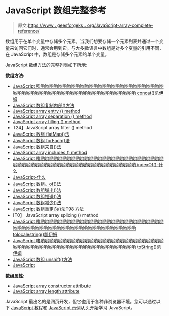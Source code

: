 # JavaScript 数组完整参考

> 原文:[https://www . geesforgeks . org/JavaScript-array-complete-reference/](https://www.geeksforgeeks.org/javascript-array-complete-reference/)

数组用于在单个变量中存储多个元素。当我们想要存储一个元素列表并通过一个变量来访问它们时，通常会用到它。与大多数语言中数组是对多个变量的引用不同，在 JavaScript 中，数组是存储多个元素的单个变量。

JavaScript 数组方法的完整列表如下所示:

**数组方法:**

*   [JavaScript 唉哟哟哟哟哟哟哟哟哟哟哟哟哟哟哟哟哟哟哟哟哟哟哟哟哟哟哟哟哟哟哟哟哟哟哟哟哟哟哟哟哟哟哟哟哟哟哟哟哟哟哟哟哟哟哟哟 concat()凯伊姆](https://www.geeksforgeeks.org/javascript-array-concat-method/)
*   [JavaScript 数组复制内部()方法](https://www.geeksforgeeks.org/javascript-array-copywithin-method/)
*   [JavaScript array entry () method](https://www.geeksforgeeks.org/javascript-array-entries-method/)
*   [JavaScript array separation () method](https://www.geeksforgeeks.org/javascript-array-every-method/)
*   [JavaScript array filling () method](https://www.geeksforgeeks.org/javascript-array-fill-method-2/)
*   T24】JavaScript array filter () method
*   [JavaScript 数组 flatMap()法](https://www.geeksforgeeks.org/javascript-array-flatmap/)
*   [JavaScript 数组 forEach()法](https://www.geeksforgeeks.org/javascript-array-foreach-method/)
*   [JavaScript 数组来自()法](https://www.geeksforgeeks.org/javascript-array-from-method/)
*   [JavaScript array includes () method](https://www.geeksforgeeks.org/javascript-array-includes-method/)
*   [JavaScript 唉哟哟哟哟哟哟哟哟哟哟哟哟哟哟哟哟哟哟哟哟哟哟哟哟哟哟哟哟哟哟哟哟哟哟哟哟哟哟哟哟哟哟哟哟哟哟哟哟哟哟哟哟哟哟哟哟 indexOf()-什么](https://www.geeksforgeeks.org/javascript-array-indexof-method/)
*   [JavaScript-什么](https://www.geeksforgeeks.org/javascript-array-isarray-method/)
*   [JavaScript 数组。of()法](https://www.geeksforgeeks.org/javascript-array-function/)
*   [JavaScript 数组弹出()法](https://www.geeksforgeeks.org/javascript-array-pop-method/)
*   [JavaScript 数组推送()法](https://www.geeksforgeeks.org/javascript-array-push-method/)
*   [JavaScript 数组减少()法](https://www.geeksforgeeks.org/javascript-array-reduce-method/)
*   [JavaScript 数组重定向()法](https://www.geeksforgeeks.org/javascript-array-reduceright-method/)T98 方法
*   [T0】 JavaScript array splicing () method
*   [JavaScript 唉哟哟哟哟哟哟哟哟哟哟哟哟哟哟哟哟哟哟哟哟哟哟哟哟哟哟哟哟哟哟哟哟哟哟哟哟哟哟哟哟哟哟哟哟哟哟哟哟哟哟哟哟哟哟哟哟 tolocalestring()凯伊姆](https://www.geeksforgeeks.org/javascript-array-tolocalestring-function/)
*   [JavaScript 唉哟哟哟哟哟哟哟哟哟哟哟哟哟哟哟哟哟哟哟哟哟哟哟哟哟哟哟哟哟哟哟哟哟哟哟哟哟哟哟哟哟哟哟哟哟哟哟哟哟哟哟哟哟哟哟哟 toString()凯伊姆](https://www.geeksforgeeks.org/javascript-array-tostring-method/)
*   [JavaScript 数组 unshift()方法](https://www.geeksforgeeks.org/javascript-array-unshift-method/)
*   [JavaScript](https://www.geeksforgeeks.org/javascript-array-values/)

**数组属性:**

*   [JavaScript array constructor attribute](https://www.geeksforgeeks.org/javascript-array-constructor-property/)
*   [JavaScript array length attribute](https://www.geeksforgeeks.org/javascript-array-length-property/)

JavaScript 最出名的是网页开发，但它也用于各种非浏览器环境。您可以通过以下 [JavaScript 教程](https://www.geeksforgeeks.org/javascript-tutorial/)和 [JavaScript 示例](https://www.geeksforgeeks.org/javascript-examples/)从头开始学习 JavaScript。